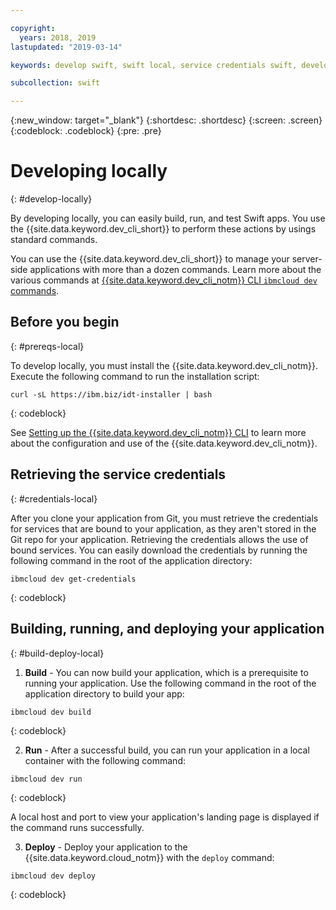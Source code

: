 ```yaml
---

copyright:
  years: 2018, 2019
lastupdated: "2019-03-14"

keywords: develop swift, swift local, service credentials swift, developer tools swift, swift cli, ibmcloud build swift, ibmcloud swift

subcollection: swift

---
```


{:new_window: target="_blank"}
{:shortdesc: .shortdesc}
{:screen: .screen}
{:codeblock: .codeblock}
{:pre: .pre}

# Developing locally
{: #develop-locally}

By developing locally, you can easily build, run, and test Swift apps. You use the {{site.data.keyword.dev_cli_short}} to perform these actions by usings standard commands. 

You can use the {{site.data.keyword.dev_cli_short}} to manage your server-side applications with more than a dozen commands. Learn more about the various commands at [{{site.data.keyword.dev_cli_notm}} CLI `ibmcloud dev` commands](/docs/cli/idt?topic=cloud-cli-idt-cli#idt-cli).

## Before you begin
{: #prereqs-local}

To develop locally, you must install the {{site.data.keyword.dev_cli_notm}}. Execute the following command to run the installation script:
```
curl -sL https://ibm.biz/idt-installer | bash
```
{: codeblock}

See [Setting up the {{site.data.keyword.dev_cli_notm}} CLI](/docs/cli?topic=cloud-cli-ibmcloud-cli#ibmcloud-cli) to learn more about the configuration and use of the {{site.data.keyword.dev_cli_notm}}.

## Retrieving the service credentials
{: #credentials-local}

After you clone your application from Git, you must retrieve the credentials for services that are bound to your application, as they aren't stored in the Git repo for your application. Retrieving the credentials allows the use of bound services. You can easily download the credentials by running the following command in the root of the application directory:
```
ibmcloud dev get-credentials
```
{: codeblock}

## Building, running, and deploying your application
{: #build-deploy-local}

1. **Build** - You can now build your application, which is a prerequisite to running your application.
  Use the following command in the root of the application directory to build your app:
  ```
  ibmcloud dev build
  ```
  {: codeblock}

2. **Run** - After a successful build, you can run your application in a local container with the following command:
  ```
  ibmcloud dev run
  ```
  {: codeblock}

  A local host and port to view your application's landing page is displayed if the command runs successfully.

3. **Deploy** - Deploy your application to the {{site.data.keyword.cloud_notm}} with the `deploy` command:
  ```
  ibmcloud dev deploy
  ```
  {: codeblock}
